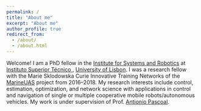 ```yaml
---
permalink: /
title: "About me"
excerpt: "About me"
author_profile: true
redirect_from: 
  - /about/
  - /about.html
---
```


Welcome! I am a PhD fellow in the [Institute for Systems and Robotics](https://welcome.isr.tecnico.ulisboa.pt/) at [Instituto Superior Técnico
](https://tecnico.ulisboa.pt/en/), [University of Lisbon](https://www.ulisboa.pt/en). I was a research fellow with the Marie Sklodowska Curie Innovative Training Networks of the [MarineUAS](http://www.marineuas.eu/) project from 2016–2018. My research interests include control, estimation, optimization, and network science with applications in control and navigation of single or multiple cooperative mobile robots/autonomous vehicles. My work is under supervision of Prof. [Antionio Pascoal](https://welcome.isr.tecnico.ulisboa.pt/author/antoniomanueldossantos/).

